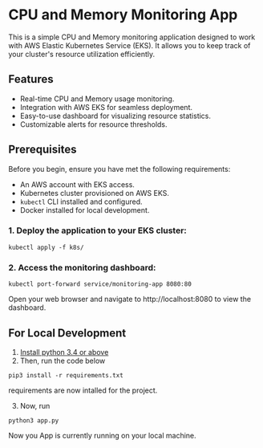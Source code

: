 # CPU and Memory Monitoring App

This is a simple CPU and Memory monitoring application designed to work with AWS Elastic Kubernetes Service (EKS). It allows you to keep track of your cluster's resource utilization efficiently.

## Features

- Real-time CPU and Memory usage monitoring.
- Integration with AWS EKS for seamless deployment.
- Easy-to-use dashboard for visualizing resource statistics.
- Customizable alerts for resource thresholds.

## Prerequisites

Before you begin, ensure you have met the following requirements:

- An AWS account with EKS access.
- Kubernetes cluster provisioned on AWS EKS.
- `kubectl` CLI installed and configured.
- Docker installed for local development.

### 1. Deploy the application to your EKS cluster:
```shell
kubectl apply -f k8s/
```
### 2. Access the monitoring dashboard:
```shell
kubectl port-forward service/monitoring-app 8080:80
```
Open your web browser and navigate to http://localhost:8080 to view the dashboard.

## For Local Development

1. [Install python 3.4 or above](https://www.python.org/downloads/)
2. Then, run the code below
```shell
pip3 install -r requirements.txt
```
requirements are now intalled for the project.

3. Now, run

```shell
python3 app.py
```

Now you App is currently running on your local machine.
